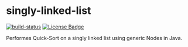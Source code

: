 # singly-linked-list
[![build-status](https://github.com/bytecodealliance/wasmtime/workflows/CI/badge.svg)](https://github.com/f-eliks/singly-linked-list/actions?query=workflow%3A%22Java+CI%22)
[![License Badge](https://img.shields.io/github/license/f-eliks/singly-linked-list.svg)](https://github.com/f-eliks/singly-linked-list/blob/master/LICENSE)
<p>Performes Quick-Sort on a singly linked list using generic Nodes in Java.</p>
